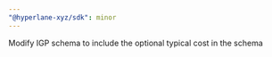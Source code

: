 ```yaml
---
"@hyperlane-xyz/sdk": minor
---
```


Modify IGP schema to include the optional typical cost in the schema
